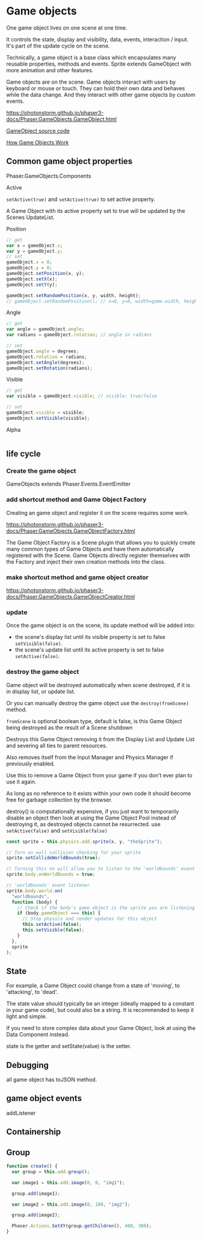 # Game objects

One game object lives on one scene at one time.

It controls the state, display and visibility, data, events, interaction / input. It's part of the update cycle on the scene.

Technically, a game object is a base class which encapsulates many reusable properties, methods and events. Sprite extends GameObject with more animation and other features.

Game objects are on the scene. Game objects interact with users by keyboard or mouse or touch. They can hold their own data and behaves while the data change. And they interact with other game objects by custom events.

<https://photonstorm.github.io/phaser3-docs/Phaser.GameObjects.GameObject.html>

[GameObject source code](https://github.com/photonstorm/phaser/blob/v3.18.0/src/gameobjects/GameObject.js)

[How Game Objects Work](https://phaser.io/phaser3/contributing/part6)

## Common game object properties

Phaser.GameObjects.Components

Active

`setActive(true)` and `setActive(true)` to set active property.

A Game Object with its active property set to true will be updated by the Scenes UpdateList.

Position

```js
// get
var x = gameObject.x;
var y = gameObject.y;
// set
gameObject.x = 0;
gameObject.y = 0;
gameObject.setPosition(x, y);
gameObject.setX(x);
gameObject.setY(y);

gameObject.setRandomPosition(x, y, width, height);
// gameObject.setRandomPosition(); // x=0, y=0, width=game.width, height=game.height
```

Angle

```js
// get
var angle = gameObject.angle;
var radians = gameObject.rotation; // angle in radians

// set
gameObject.angle = degrees;
gameObject.rotation = radians;
gameObject.setAngle(degrees);
gameObject.setRotation(radians);
```

Visible

```js
// get
var visible = gameObject.visible; // visible: true/false

// set
gameObject.visible = visible;
gameObject.setVisible(visible);
```

Alpha

```js

```

## life cycle

### Create the game object

GameObjects extends Phaser.Events.EventEmitter

### add shortcut method and Game Object Factory

Creating an game object and register it on the scene requires some work.

<https://photonstorm.github.io/phaser3-docs/Phaser.GameObjects.GameObjectFactory.html>

The Game Object Factory is a Scene plugin that allows you to quickly create many common types of Game Objects and have them automatically registered with the Scene. Game Objects directly register themselves with the Factory and inject their own creation methods into the class.

### make shortcut method and game object creator

<https://photonstorm.github.io/phaser3-docs/Phaser.GameObjects.GameObjectCreator.html>

### update

Once the game object is on the scene, its update method will be added into:

- the scene's display list until its visible property is set to false `setVisible(false)`.
- the scene's update list until its active property is set to false `setActive(false)`.

### destroy the game object

Game object will be destroyed automatically when scene destroyed, if it is in display list, or update list.

Or you can manually destroy the game object use the `destroy(fromScene)` method.

`fromScene` is optional boolean type, default is false, is this Game Object being destroyed as the result of a Scene shutdown

Destroys this Game Object removing it from the Display List and Update List and severing all ties to parent resources.

Also removes itself from the Input Manager and Physics Manager if previously enabled.

Use this to remove a Game Object from your game if you don't ever plan to use it again.

As long as no reference to it exists within your own code it should become free for garbage collection by the browser.

destroy() is computationally expensive, if you just want to temporarily disable an object then look at using the Game Object Pool instead of destroying it, as destroyed objects cannot be resurrected. use `setActive(false)` and `setVisible(false)`

```js
const sprite = this.physics.add.sprite(x, y, "theSprite");

// Turn on wall collision checking for your sprite
sprite.setCollideWorldBounds(true);

// Turning this on will allow you to listen to the 'worldbounds' event
sprite.body.onWorldBounds = true;

// 'worldbounds' event listener
sprite.body.world.on(
  "worldbounds",
  function (body) {
    // Check if the body's game object is the sprite you are listening for
    if (body.gameObject === this) {
      // Stop physics and render updates for this object
      this.setActive(false);
      this.setVisible(false);
    }
  },
  sprite
);
```

## State

For example, a Game Object could change from a state of 'moving', to 'attacking', to 'dead'.

The state value should typically be an integer (ideally mapped to a constant in your game code), but could also be a string. It is recommended to keep it light and simple.

If you need to store complex data about your Game Object, look at using the Data Component instead.

state is the getter and setState(value) is the setter.

## Debugging

all game object has toJSON method.

## game object events

addListener

## Containership

## Group

```js
function create() {
  var group = this.add.group();

  var image1 = this.add.image(0, 0, "img1");

  group.add(image1);

  var image2 = this.add.image(0, 100, "img2");

  group.add(image2);

  Phaser.Actions.SetXY(group.getChildren(), 400, 300);
}
```
